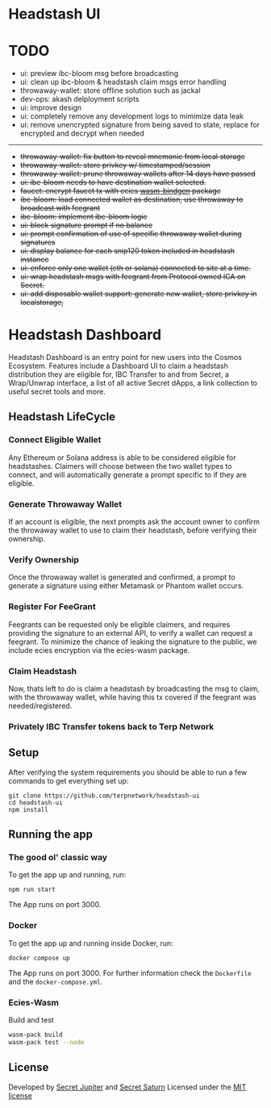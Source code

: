# Headstash UI

# TODO

- ui: preview ibc-bloom msg before broadcasting
- ui: clean up ibc-bloom & headstash claim msgs error handling
- throwaway-wallet: store offline solution such as jackal
- dev-ops: akash delployment scripts
- ui: improve design
- ui: completely remove any development logs to mimimize data leak
- ui: remove unencrypted signature from being saved to state, replace for encrypted and decrypt when needed

---

- ~~throwaway-wallet: fix button to reveal mnemonic from local storage~~
- ~~throwaway-wallet: store privkey w/ timestamped/session~~
- ~~throwaway-wallet: prune throwaway wallets after 14 days have passed~~
- ~~ui: ibc-bloom needs to have destination wallet selected.~~
- ~~faucet: encrypt faucet tx with ecies [wasm-bindgen](https://github.com/ecies/rs-wasm) package~~
- ~~ibc-bloom: load connected wallet as destination, use throwaway to broadcast with feegrant~~
- ~~ibc-bloom: implement ibc-bloom logic~~
- ~~ui: block signature prompt if no balance~~
- ~~ui: prompt confirmation of use of specific throwaway wallet during signatures~~
- ~~ui: display balance for each snip120 token included in headstash instance~~
- ~~ui: enforce only one wallet (eth or solana) connected to site at a time.~~
- ~~ui: wrap headstash msgs with feegrant from Protocol owned ICA on Secret.~~
- ~~ui: add disposable wallet support: generate new wallet, store privkey in localstorage,~~

# Headstash Dashboard

Headstash Dashboard is an entry point for new users into the Cosmos Ecosystem. Features include a Dashboard UI to claim a headstash distribution they are eligible for, IBC Transfer to and from Secret, a Wrap/Unwrap interface, a list of all active Secret dApps, a link collection to useful secret tools and more.

## Headstash LifeCycle

### Connect Eligible Wallet

Any Ethereum or Solana address is able to be considered eligible for headstashes. Claimers will choose between the two wallet types to connect, and will automatically generate a prompt specific to if they are eligible.

### Generate Throwaway Wallet

If an account is eligible, the next prompts ask the account owner to confirm the throwaway wallet to use to claim their headstash, before verifying their ownership.

### Verify Ownership

Once the throwaway wallet is generated and confirmed, a prompt to generate a signature using either Metamask or Phantom wallet occurs.

### Register For FeeGrant

Feegrants can be requested only be eligible claimers, and requires providing the signature to an external API, to verify a wallet can request a feegrant. To minimize the chance of leaking the signature to the public, we include ecies encryption via the ecies-wasm package.

### Claim Headstash

Now, thats left to do is claim a headstash by broadcasting the msg to claim, with the throwaway wallet, while having this tx covered if the feegrant was needed/registered.

### Privately IBC Transfer tokens back to Terp Network

## Setup

After verifying the system requirements you should be able to run a few commands to get everything set up:

```
git clone https://github.com/terpnetwork/headstash-ui
cd headstash-ui
npm install
```

## Running the app

### The good ol' classic way

To get the app up and running, run:

```
npm run start
```

The App runs on port 3000.

### Docker

To get the app up and running inside Docker, run:

```
docker compose up
```

The App runs on port 3000. For further information check the `Dockerfile` and the `docker-compose.yml`.

### Ecies-Wasm

Build and test

```sh
wasm-pack build
wasm-pack test --node
```

## License

Developed by [Secret Jupiter](https://x.com/secretjupiter_) and [Secret Saturn](https://x.com/Secret_Saturn_)
Licensed under the [MIT license](https://github.com/scrtlabs/dash.scrt.network/blob/master/LICENSE.md)
